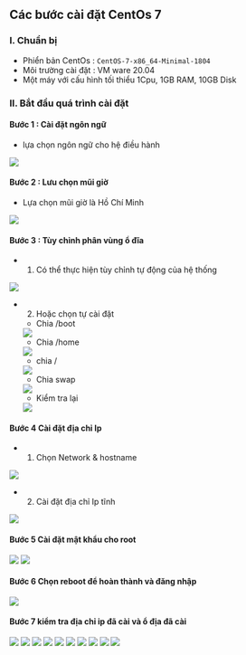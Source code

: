 ## Các bước cài đặt CentOs 7
### I. Chuẩn bị
- Phiển bản CentOs : `CentOS-7-x86_64-Minimal-1804`
- Môi trường cài đặt : VM ware 20.04
- Một máy với cấu hình tối thiểu 1Cpu, 1GB RAM, 10GB Disk
### II. Bắt đầu quá trình cài đặt
#### Bước 1 : Cài đặt ngôn ngữ 
- lựa chọn ngôn ngữ cho hệ điều hành 
<img src="img/ce1.png">

#### Bước 2 : Lưu chọn mũi giờ 
- Lựa chọn mũi giờ là Hồ Chí Minh
<img src="img/ce2.png">

#### Bước 3 : Tùy chỉnh phân vùng ổ đĩa
- 1. Có thể thực hiện tùy chỉnh tự động của hệ thống
<img src="img/ce3.png">

- 2. Hoặc chọn tự cài đặt
    + Chia /boot
    <img src="img/ce4.png">

    + Chia /home
    <img src="img/ce5.png">

    + chia /
    <img src="img/ce6.png">

    + Chia swap 
    <img src="img/ce7.png">

    + Kiểm tra lại 
    <img src="img/ce8.png">

#### Bước 4 Cài đặt địa chỉ Ip 
- 1. Chọn Network & hostname
<img src="img/ce9.png">


- 2. Cài đặt địa chỉ Ip tĩnh 
<img src="img/ce10.png">

#### Bước 5 Cài đặt mật khẩu cho root
<img src="img/ce11.png">
<img src="img/ce12.png">


#### Bước 6 Chọn reboot để hoàn thành và đăng nhập
<img src="img/ce13.png">

#### Bước 7 kiểm tra địa chỉ ip đã cài và ổ địa đã cài
<img src="img/ce14.png">
<img src="img/ce15.png">
<img src="img/ce16.png">
<img src="img/ce17.png">
<img src="img/ce18.png">
<img src="img/ce19.png">
<img src="img/ce20.png">
<img src="img/ce21.png">
<img src="img/ce22.png">
<img src="img/ce23.png">

